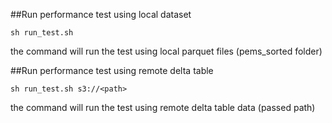 ##Run performance test using local dataset

```shell
sh run_test.sh
```
the command will run the test using local parquet files (pems_sorted folder)

##Run performance test using remote delta table
```shell
sh run_test.sh s3://<path>
```
the command will run the test using remote delta table data (passed path)